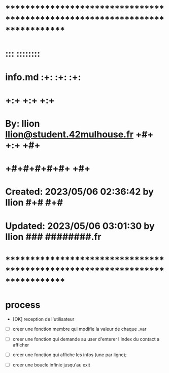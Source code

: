 # **************************************************************************** #
#                                                                              #
#                                                         :::      ::::::::    #
#    info.md                                            :+:      :+:    :+:    #
#                                                     +:+ +:+         +:+      #
#    By: llion <llion@student.42mulhouse.fr>        +#+  +:+       +#+         #
#                                                 +#+#+#+#+#+   +#+            #
#    Created: 2023/05/06 02:36:42 by llion             #+#    #+#              #
#    Updated: 2023/05/06 03:01:30 by llion            ###   ########.fr        #
#                                                                              #
# **************************************************************************** #

# process

- [OK] reception de l'utilisateur
- [  ] creer une fonction membre qui modifie la valeur de chaque _var
- [  ] creer une fonction qui demande au user d'enterer l'index du contact a afficher
- [  ] creer une fonction qui affiche les infos (une par ligne);
- [  ] creer une boucle infinie jusqu'au exit

